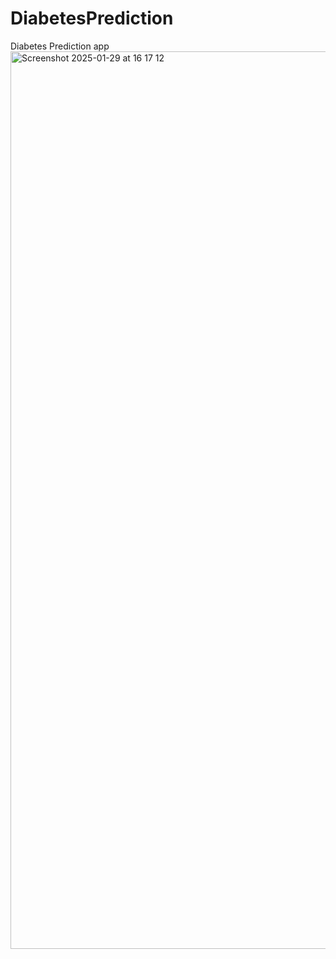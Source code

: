 # DiabetesPrediction
 Diabetes Prediction app 
<img width="1436" alt="Screenshot 2025-01-29 at 16 17 12" src="https://github.com/user-attachments/assets/41d72741-b195-4854-969c-12ae6ba38098" />

